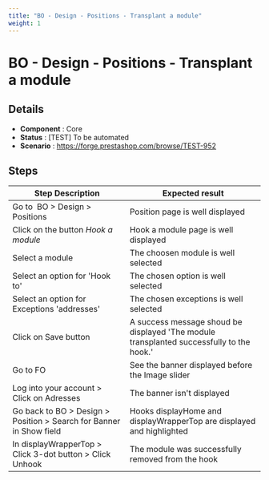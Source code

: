 ```yaml
---
title: "BO - Design - Positions - Transplant a module"
weight: 1
---
```


# BO - Design - Positions - Transplant a module
## Details
* **Component** : Core
* **Status** : [TEST] To be automated
* **Scenario** : https://forge.prestashop.com/browse/TEST-952

## Steps
| Step Description | Expected result |
| ----- | ----- |
| Go to  BO > Design > Positions | Position page is well displayed |
| Click on the button *Hook a module* | Hook a module page is well displayed |
| Select a module | The choosen module is well selected |
| Select an option for 'Hook to' | The chosen option is well selected |
| Select an option for Exceptions 'addresses' | The chosen exceptions is well selected |
| Click on Save button | A success message shoud be displayed 'The module transplanted successfully to the hook.' |
| Go to FO | See the banner displayed before the Image slider |
| Log into your account > Click on Adresses | The banner isn't displayed |
| Go back to BO > Design > Position > Search for Banner in Show field | Hooks displayHome and displayWrapperTop are displayed and highlighted |
| In displayWrapperTop > Click 3-dot button > Click Unhook | The module was successfully removed from the hook |
